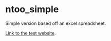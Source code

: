 # ntoo_simple
Simple version based off an excel spreadsheet.

[Link to the test website](https://test.nottheonlyone.org/).
